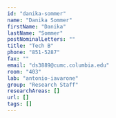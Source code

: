 ```yaml
---
id: "danika-sommer"
name: "Danika Sommer"
firstName: "Danika"
lastName: "Sommer"
postNominalLetters: ""
title: "Tech B"
phone: "851-5287"
fax: ""
email: "ds3889@cumc.columbia.edu"
room: "403"
lab: "antonio-iavarone"
group: "Research Staff"
researchAreas: []
url: []
tags: []
---
```

